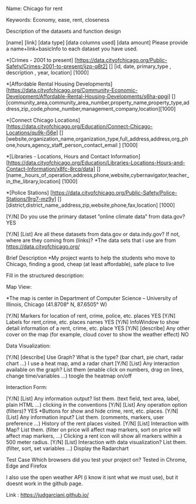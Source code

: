 
Name: Chicago for rent

Keywords: Economy, ease, rent, closeness

Description of the datasets and function design

[name] [link] [data type] [data columns used] [data amount] Please provide a name+link+basicInfo to each dataset you have used.

*[Crimes - 2001 to present] [https://data.cityofchicago.org/Public-Safety/Crimes-2001-to-present/ijzp-q8t2] [] [id, date, primary_type , description , year, location] [1000]

*[Affordable Rental Housing Developments] [https://data.cityofchicago.org/Community-Economic-Development/Affordable-Rental-Housing-Developments/s6ha-ppgi] [] [community_area,community_area_number,property_name,property_type,address,zip_code,phone_number,management_company,location][1000]

*[Connect Chicago Locations] [https://data.cityofchicago.org/Education/Connect-Chicago-Locations/qu9k-i56e] [] [website,organization_name,organization_type,full_address,address,org_phone,hours,agency_staff_person_contact_email ] [1000]

*[Libraries - Locations, Hours and Contact Information] [https://data.cityofchicago.org/Education/Libraries-Locations-Hours-and-Contact-Information/x8fc-8rcq/data] [] [name_,hours_of_operation,address,phone,website,cybernavigator,teacher_in_the_library,location] [1000]

*[Police Stations] [https://data.cityofchicago.org/Public-Safety/Police-Stations/9rg7-mz9y] [] [district,district_name,,address,zip,website,phone,fax,location] [1000]


[Y/N] Do you use the primary dataset ”online climate data” from data.gov?  YES

[Y/N] [List] Are all these datasets from data.gov or data.indy.gov? If not, where are they coming from (links)?
*The data sets that i use are from https://data.cityofchicago.org/


Brief Description
*My project wants to help the students who move to Chicago, finding a good, cheap (at least affordable), safe place to live


Fill in the structured description:

Map View:

*The map is center in Department of Computer Science – University of Illinois, Chicago (41.8708° N, 87.6505° W)

[Y/N] Markers for location of rent, crime, police, etc. places  YES
[Y/N] Labels for rent,crime, etc. places names YES
[Y/N] InfoWindow to show detail information of a rent, crime, etc. place YES
[Y/N] [describe] Any other cover on the map (for example, cloud cover to show the weather effect) NO

Data Visualization:

[Y/N] [describe] Use Graph? What is the type? (bar chart, pie chart, radar chart ...) I use a heat map, amd a radar chart
[Y/N] [List] Any interaction available on the graph? List them (enable click on numbers, drag on lines, change time/variables ...)  toogle the heatmap on/off

Interaction Form:

[Y/N] [List] Any information output? list them. (text field, text area, label, plain HTML ...) clicking in the conventions
[Y/N] [List] Any operation option (filters)?  YES
*Buttons for show and hide crime, rent, etc. places.
[Y/N] [List] Any information input? List them. (comments, markers, user preference ...) History of the rent places visited.
[Y/N] [List] Interaction with Map? List them. (filter on price will affect map markers, sort on price will affect map markers, ...) Clicking a rent icon will show all markers within a 500 meter radius. 
[Y/N] [List] Interaction with data visualization? List them. (filter, sort, set variables ...) Display the Radarchart


Test Case Which browsers did you test your project on?
Tested in Chrome, Edge and Firefox

I also use the open weather API (i know it isnt what we must use), but it doesnt work in the github page.

Link : https://judgarciani.github.io/

